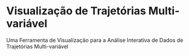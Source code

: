# Visualização de Trajetórias Multi-variável
Uma Ferramenta de Visualização para a Análise Interativa de Dados de Trajetórias Multi-variável
